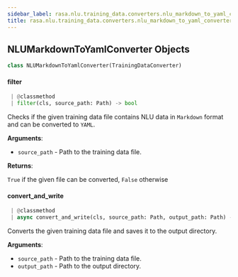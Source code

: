```yaml
---
sidebar_label: rasa.nlu.training_data.converters.nlu_markdown_to_yaml_converter
title: rasa.nlu.training_data.converters.nlu_markdown_to_yaml_converter
---
```

## NLUMarkdownToYamlConverter Objects

```python
class NLUMarkdownToYamlConverter(TrainingDataConverter)
```

#### filter

```python
 | @classmethod
 | filter(cls, source_path: Path) -> bool
```

Checks if the given training data file contains NLU data in `Markdown` format
and can be converted to `YAML`.

**Arguments**:

- `source_path` - Path to the training data file.
  

**Returns**:

  `True` if the given file can be converted, `False` otherwise

#### convert\_and\_write

```python
 | @classmethod
 | async convert_and_write(cls, source_path: Path, output_path: Path) -> None
```

Converts the given training data file and saves it to the output directory.

**Arguments**:

- `source_path` - Path to the training data file.
- `output_path` - Path to the output directory.

